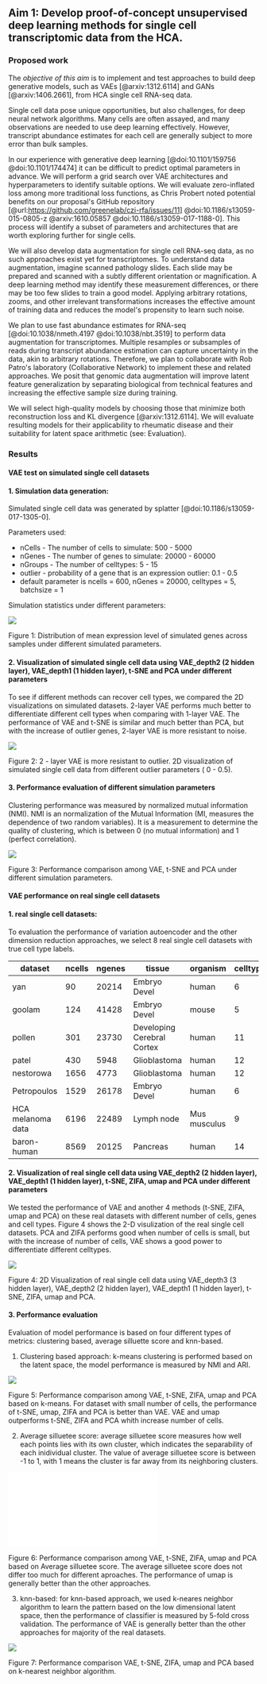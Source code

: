 ## Aim 1: Develop proof-of-concept unsupervised deep learning methods for single cell transcriptomic data from the HCA.

### Proposed work

The _objective of this aim_ is to implement and test approaches to build deep generative models, such as VAEs [@arxiv:1312.6114] and GANs [@arxiv:1406.2661], from HCA single cell RNA-seq data.

Single cell data pose unique opportunities, but also challenges, for deep neural network algorithms.
Many cells are often assayed, and many observations are needed to use deep learning effectively.
However, transcript abundance estimates for each cell are generally subject to more error than bulk samples.

In our experience with generative deep learning [@doi:10.1101/159756 @doi:10.1101/174474] it can be difficult to predict optimal parameters in advance.
We will perform a grid search over VAE architectures and hyperparameters to identify suitable options.
We will evaluate zero-inflated loss among more traditional loss functions, as Chris Probert noted potential benefits on our proposal's GitHub repository [@url:https://github.com/greenelab/czi-rfa/issues/11] @doi:10.1186/s13059-015-0805-z @arxiv:1610.05857 @doi:10.1186/s13059-017-1188-0].
This process will identify a subset of parameters and architectures that are worth exploring further for single cells.

We will also develop data augmentation for single cell RNA-seq data, as no such approaches exist yet for transcriptomes.
To understand data augmentation, imagine scanned pathology slides.
Each slide may be prepared and scanned with a subtly different orientation or magnification.
A deep learning method may identify these measurement differences, or there may be too few slides to train a good model.
Applying arbitrary rotations, zooms, and other irrelevant transformations increases the effective amount of training data and reduces the model's propensity to learn such noise.

We plan to use fast abundance estimates for RNA-seq [@doi:10.1038/nmeth.4197 @doi:10.1038/nbt.3519] to perform data augmentation for transcriptomes.
Multiple resamples or subsamples of reads during transcript abundance estimation can capture uncertainty in the data, akin to arbitrary rotations.
Therefore, we plan to collaborate with Rob Patro's laboratory (Collaborative Network) to implement these and related approaches.
We posit that genomic data augmentation will improve latent feature generalization by separating biological from technical features and increasing the effective sample size during training.

We will select high-quality models by choosing those that minimize both reconstruction loss and KL divergence [@arxiv:1312.6114].
We will evaluate resulting models for their applicability to rheumatic disease and their suitability for latent space arithmetic (see: Evaluation).

### Results

#### VAE test on simulated single cell datasets
#### 1. Simulation data generation: 
Simulated single cell data was generated by splatter [@doi:10.1186/s13059-017-1305-0]. 

Parameters used:
* nCells - The number of cells to simulate: 500 - 5000
* nGenes - The number of genes to simulate: 20000 - 60000
* nGroups - The number of celltypes: 5 - 15
* outlier - probability of a gene that is an expression outlier:  0.1 - 0.5
* default parameter is ncells = 600, nGenes = 20000, celltypes = 5, batchsize = 1

Simulation statistics under different parameters:

![](images/mean.gene.exp.bmp)

Figure 1: Distribution of mean expression level of simulated genes across samples under different simulated parameters.

#### 2. Visualization of simulated single cell data using VAE_depth2 (2 hidden layer), VAE_depth1 (1 hidden layer), t-SNE and PCA under different parameters

To see if different methods can recover cell types, we compared the 2D visualizations on simulated datasets.
2-layer VAE performs much better to differentiate different cell types when comparing with 1-layer VAE.
The performance of VAE and t-SNE is similar and much better than PCA, but with the increase of outlier genes, 2-layer VAE is more resistant to noise.

![](images/outlier.vis.png)

Figure 2: 2 - layer VAE is more resistant to outlier. 2D visualization of simulated single cell data from different outlier parameters ( 0 - 0.5).

#### 3. Performance evaluation of different simulation parameters
Clustering performance was measured by normalized mutual information (NMI).
NMI is an normalization of the Mutual Information (MI, measures the dependence of two random variables). It is a measurement to determine the quality of clustering, which is between 0 (no mutual information) and 1 (perfect correlation).

![](images/nmi.png)

Figure 3: Performance comparison among VAE, t-SNE and PCA under different simulation parameters.

#### VAE performance on real single cell datasets
#### 1. real single cell datasets:
 To evaluation the performance of variation autoencoder and the other dimension reduction approaches, we select 8 real single cell datasets with true cell type labels.

| dataset | ncells | ngenes | tissue | organism | celltypes |
| ------- | ------ | ------ | ------ | -------- | --------- |
| yan | 90 | 20214 | Embryo Devel | human | 6 |
| goolam | 124 | 41428 | Embryo Devel | mouse | 5 |
| pollen | 301 | 23730 | Developing Cerebral Cortex | human | 11 |
| patel | 430 | 5948 | Glioblastoma | human | 12 |
| nestorowa | 1656 | 4773 | Glioblastoma | human | 12 |
| Petropoulos | 1529 | 26178 | Embryo Devel | human | 6 |
| HCA melanoma data | 6196 | 22489 | Lymph node | Mus musculus | 9 |
| baron-human | 8569 | 20125 | Pancreas | human | 14 |

#### 2. Visualization of real single cell data using VAE_depth2 (2 hidden layer), VAE_depth1 (1 hidden layer), t-SNE, ZIFA, umap and PCA under different parameters
We tested the performance of VAE and another 4 methods (t-SNE, ZIFA, umap and PCA) on these real datasets with different number of cells, genes and cell types. Figure 4 shows the 2-D visulization of the real single cell datasets. PCA and ZIFA performs good when number of cells is small, but with the increase of number of cells, VAE shows a good power to differentiate different celltypes.

![](images/real.data.vis.png)

Figure 4: 2D Visualization of real single cell data using VAE_depth3 (3 hidden layer), VAE_depth2 (2 hidden layer), VAE_depth1 (1 hidden layer), t-SNE, ZIFA, umap and PCA.

#### 3. Performance evaluation
Evaluation of model performance is based on four different types of metrics: clustering based, average silluette score and knn-based.

1) Clustering based approach: k-means clustering is performed based on the latent space, the model performance is measured by NMI and ARI. 

![](images/true.celltype.clustering.png)

Figure 5:  Performance comparison among VAE, t-SNE, ZIFA, umap and PCA based on k-means. For dataset with small number of cells, the performance of t-SNE, umap, ZIFA and PCA is better than VAE. VAE and umap outperforms t-SNE, ZIFA and PCA whith increase number of cells. 

2) Average silluetee score: average silluetee score measures how well each points lies with its own cluster, which indicates the separability of each inidividual cluster. The value of average silluetee score is between -1 to 1, with 1 means the cluster is far away from its neighboring clusters.

![](images/real.data.true.cell.type.label.average_sil_score.pdf)

Figure 6: Performance comparison among VAE, t-SNE, ZIFA, umap and PCA based on Average silluetee score. The average silluetee score does not differ too much for different aproaches. The performance of umap is generally better than the other approaches.

3) knn-based: for knn-based approach, we used k-neares neighbor algorithm to learn the pattern based on the low dimensional latent space, then the performance of classifier is measured by 5-fold cross validation. The performance of VAE is generally better than the other approaches for majority of the real datasets.

![](images/real.data.knn.bmp)

Figure 7: Performance comparison VAE, t-SNE, ZIFA, umap and PCA based on k-nearest neighbor algorithm.





